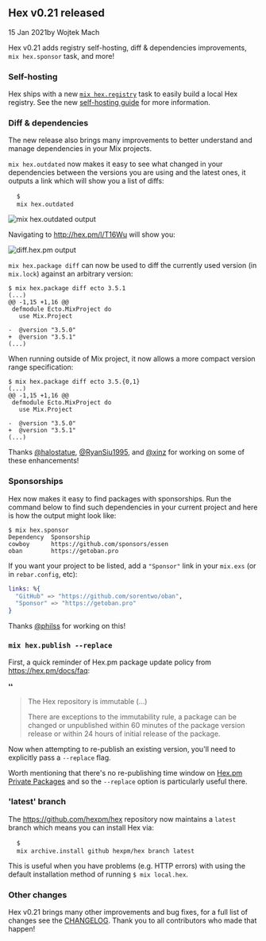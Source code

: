 ## Hex v0.21 released

<div class="subtitle"><time datetime="2021-01-15T00:00:00Z">15 Jan 2021</time>by Wojtek Mach</div>

Hex v0.21 adds registry self-hosting, diff & dependencies improvements, `mix hex.sponsor` task, and more!

### Self-hosting

Hex ships with a new [`mix hex.registry`](https://hexdocs.pm/hex/Mix.Tasks.Hex.Registry.html) task to easily build a local Hex registry.
See the new [self-hosting guide](https://hex.pm/docs/self_hosting) for more information.

### Diff & dependencies

The new release also brings many improvements to better understand and manage dependencies in your Mix projects.

`mix hex.outdated` now makes it easy to see what changed in your dependencies between the versions you are using and the latest ones, it outputs a link which will show you a list of diffs:


<pre>
  <code class="code-syntax inline-block">$</code>
  <code class="inline-block text-gray-600">mix hex.outdated</code>
</pre>


![mix hex.outdated output](/images/blog/013_hexoutdated.png)

Navigating to http://hex.pm/l/T16Wu will show you:

![diff.hex.pm output](/images/blog/013_hexdiff.png)

`mix hex.package diff` can now be used to diff the currently used version (in `mix.lock`) against an arbitrary version:


```
$ mix hex.package diff ecto 3.5.1
(...)
@@ -1,15 +1,16 @@
 defmodule Ecto.MixProject do
   use Mix.Project

-  @version "3.5.0"
+  @version "3.5.1"
(...)
```

When running outside of Mix project, it now allows a more compact version range specification:

```
$ mix hex.package diff ecto 3.5.{0,1}
(...)
@@ -1,15 +1,16 @@
 defmodule Ecto.MixProject do
   use Mix.Project

-  @version "3.5.0"
+  @version "3.5.1"
(...)
```

Thanks [@halostatue](https://github.com/halostatue), [@RyanSiu1995](https://github.com/RyanSiu1995), and [@xinz](https://github.com/xinz) for working on some of these enhancements!

### Sponsorships

Hex now makes it easy to find packages with sponsorships. Run the command below to find such dependencies in your current project and here is how the output might look like:

```
$ mix hex.sponsor
Dependency  Sponsorship
cowboy      https://github.com/sponsors/essen
oban        https://getoban.pro
```

If you want your project to be listed, add a `"Sponsor"` link in your `mix.exs` (or in `rebar.config`, etc):

```elixir
links: %{
  "GitHub" => "https://github.com/sorentwo/oban",
  "Sponsor" => "https://getoban.pro"
}
```

Thanks [@philss](https://github.com/philss) for working on this!

### `mix hex.publish --replace`

First, a quick reminder of Hex.pm package update policy from <https://hex.pm/docs/faq>:

<div class="blockquote-div">
  <span class="blockquote-span">❛❛</span>
  <blockquote>
    <p class="blockquote-p">The Hex repository is immutable (…)<p> 
    <p class="blockquote-p">There are exceptions to the immutability rule, a package can be changed or unpublished within 60 minutes of the package version release or within 24 hours of initial release of the package.</p>
  </blockquote>
</div>

Now when attempting to re-publish an existing version, you'll need to explicitly pass a `--replace` flag.

Worth mentioning that there's no re-publishing time window on [Hex.pm Private Packages](https://hex.pm/docs/private) and so the `--replace` option is particularly useful there.

### 'latest' branch

The <https://github.com/hexpm/hex> repository now maintains a `latest` branch which means you can install Hex via:

<pre>
  <code class="code-syntax inline-block">$</code>
  <code class="inline-block text-gray-600">mix archive.install github hexpm/hex branch latest</code>
</pre>

This is useful when you have problems (e.g. HTTP errors) with using the default installation method of running `$ mix local.hex`.

### Other changes

Hex v0.21 brings many other improvements and bug fixes, for a full list of changes see the [CHANGELOG](https://github.com/hexpm/hex/blob/v0.21.0/CHANGELOG.md). Thank you to all contributors who made that happen!
